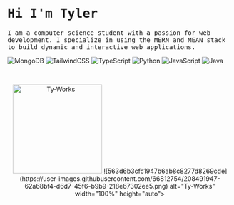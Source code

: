 <h1 style="text-align: start;">
    <samp> Hi I'm Tyler </samp>
</h1>
<p style="text-align: start;">
    <samp>
        I am a computer science student with a passion for web development. I specialize in using the MERN and MEAN stack to build dynamic and interactive web applications.
    </samp>
 </p>

<p align="start">

![MongoDB](https://img.shields.io/badge/MongoDB-%234ea94b.svg?style=for-the-badge&logo=mongodb&logoColor=white)
![TailwindCSS](https://img.shields.io/badge/tailwindcss-%2338B2AC.svg?style=for-the-badge&logo=tailwind-css&logoColor=white)
![TypeScript](https://img.shields.io/badge/typescript-%23007ACC.svg?style=for-the-badge&logo=typescript&logoColor=white)
![Python](https://img.shields.io/badge/python-3670A0?style=for-the-badge&logo=python&logoColor=ffdd54)
![JavaScript](https://img.shields.io/badge/javascript-%23323330.svg?style=for-the-badge&logo=javascript&logoColor=%23F7DF1E)
![Java](https://img.shields.io/badge/java-%23ED8B00.svg?style=for-the-badge&logo=java&logoColor=white)
</p>
<br>
<p align="center">
    <a href="https://vader-7.github.io/Ty-Works/">
        <img src="https://user-images.githubusercontent.com/66812754/208491947-62a68bf4-d6d7-45f6-b9b9-218e67302ee5.png" alt="Ty-Works" width="200px" height="200px">
    </a>
![563d6b3cfc1947b6ab8c8277d8269cde](https://user-images.githubusercontent.com/66812754/208491947-62a68bf4-d6d7-45f6-b9b9-218e67302ee5.png)
    alt="Ty-Works" width="100%" height="auto">
</p>
<!---
Vader-7/Vader-7 is a ✨ special ✨ repository because its `README.md` (this file) appears on your GitHub profile.
You can click the Preview link to take a look at your changes.
--->
